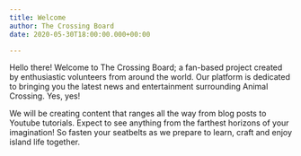 ```yaml
---
title: Welcome
author: The Crossing Board
date: 2020-05-30T18:00:00.000+00:00

---
```

Hello there!
Welcome to The Crossing Board; a fan-based project created by enthusiastic volunteers from around the world. Our platform is dedicated to bringing you the latest news and entertainment surrounding Animal Crossing. Yes, yes! 

We will be creating content that ranges all the way from blog posts to Youtube tutorials. Expect to see anything from the farthest horizons of your imagination! So fasten your seatbelts as we prepare to learn, craft and enjoy island life together. 
